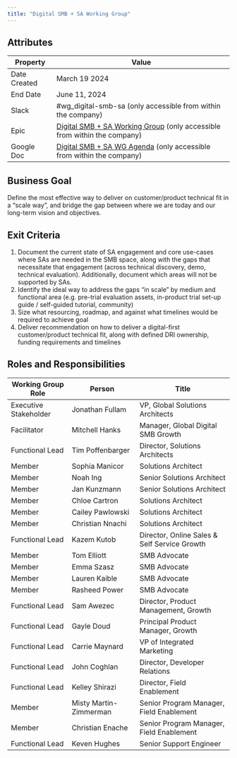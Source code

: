 ```yaml
---
title: "Digital SMB + SA Working Group"
---
```


## Attributes

| Property        | Value          |
|-----------------|----------------|
| Date Created    | March 19 2024   |
| End Date        | June 11, 2024 |
| Slack           | #wg_digital-smb-sa (only accessible from within the company) |
| Epic            | [Digital SMB + SA Working Group](https://gitlab.com/groups/gitlab-com/sales-team/-/epics/104) (only accessible from within the company) |
| Google Doc      | [Digital SMB + SA WG Agenda](https://docs.google.com/document/d/1I0aHGIXxuUWx7awtfflUqQrOAvj-iidypL7FER_-NMk/edit) (only accessible from within the company) |

## Business Goal

Define the most effective way to deliver on customer/product technical fit in a “scale way”, and bridge the gap between where we are today and our long-term vision and objectives.

## Exit Criteria

1. Document the current state of SA engagement and core use-cases where SAs are needed in the SMB space, along with the gaps that necessitate that engagement (across technical discovery, demo, technical evaluation). Additionally, document which areas will not be supported by SAs.
2. Identify the ideal way to address the gaps “in scale” by medium and functional area (e.g. pre-trial evaluation assets, in-product trial set-up guide / self-guided tutorial, community)
3. Size what resourcing, roadmap, and against what timelines would be required to achieve goal
4. Deliver recommendation on how to deliver a digital-first customer/product technical fit, along with defined DRI ownership, funding requirements and timelines

## Roles and Responsibilities

| Working Group Role    | Person                | Title                                  |
|-----------------------|-----------------------|----------------------------------------|
| Executive Stakeholder | Jonathan Fullam  | VP, Global Solutions Architects  |
| Facilitator | Mitchell Hanks  | Manager, Global Digital SMB Growth        |
| Functional Lead   | Tim Poffenbarger       | Director, Solutions Architects  |
| Member                | Sophia Manicor       | Solutions Architect |
| Member                | Noah Ing      | Senior Solutions Architect |
| Member                | Jan Kunzmann      | Senior Solutions Architect |
| Member                | Chloe Cartron      | Solutions Architect |
| Member                | Cailey Pawlowski     | Solutions Architect |
| Member                | Christian Nnachi      | Solutions Architect |
| Functional Lead   | Kazem Kutob | Director, Online Sales & Self Service Growth |
| Member                | Tom Elliott  | SMB Advocate |
| Member                | Emma Szasz | SMB Advocate |
| Member                | Lauren Kaible | SMB Advocate |
| Member                | Rasheed Power  | SMB Advocate |
| Functional Lead   | Sam Awezec | Director, Product Management, Growth |
| Functional Lead   | Gayle Doud | Principal Product Manager, Growth |
| Functional Lead   | Carrie Maynard | VP of Integrated Marketing |
| Functional Lead   | John Coghlan | Director, Developer Relations |
| Functional Lead   | Kelley Shirazi | Director, Field Enablement |
| Member | Misty Martin-Zimmerman  | Senior Program Manager, Field Enablement |
| Member | Christian Enache  | Senior Program Manager, Field Enablement |
| Functional Lead   | Keven Hughes | Senior Support Engineer |
